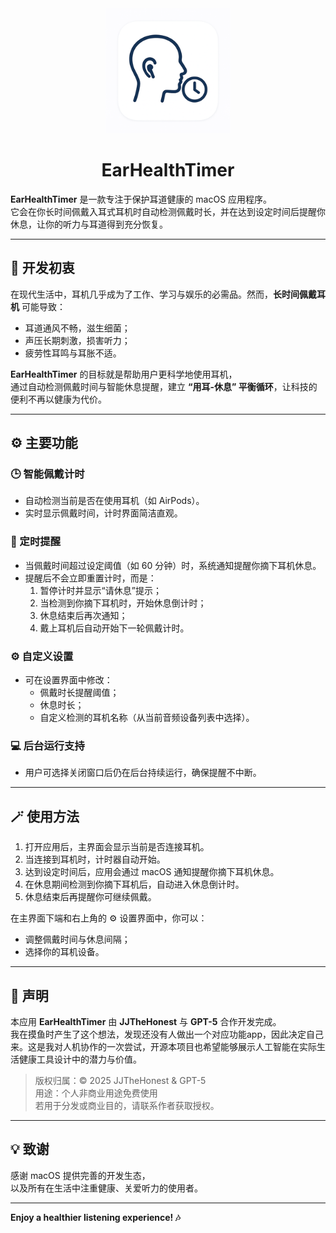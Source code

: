 <div align="center">
    <img src="EarHealthTimer/Assets.xcassets/AppIcon.appiconset/AppIcon@256.png" width=200 height=200>
    <h1>EarHealthTimer</h1>
</div>

**EarHealthTimer** 是一款专注于保护耳道健康的 macOS 应用程序。  
它会在你长时间佩戴入耳式耳机时自动检测佩戴时长，并在达到设定时间后提醒你休息，让你的听力与耳道得到充分恢复。

---

## 🌱 开发初衷

在现代生活中，耳机几乎成为了工作、学习与娱乐的必需品。然而，**长时间佩戴耳机** 可能导致：
- 耳道通风不畅，滋生细菌；
- 声压长期刺激，损害听力；
- 疲劳性耳鸣与耳胀不适。

**EarHealthTimer** 的目标就是帮助用户更科学地使用耳机，  
通过自动检测佩戴时间与智能休息提醒，建立 **“用耳-休息” 平衡循环**，让科技的便利不再以健康为代价。

---

## ⚙️ 主要功能

### 🕒 智能佩戴计时
- 自动检测当前是否在使用耳机（如 AirPods）。  
- 实时显示佩戴时间，计时界面简洁直观。

### 🔔 定时提醒
- 当佩戴时间超过设定阈值（如 60 分钟）时，系统通知提醒你摘下耳机休息。  
- 提醒后不会立即重置计时，而是：
  1. 暂停计时并显示“请休息”提示；
  2. 当检测到你摘下耳机时，开始休息倒计时；
  3. 休息结束后再次通知；
  4. 戴上耳机后自动开始下一轮佩戴计时。

### ⚙️ 自定义设置
- 可在设置界面中修改：
  - 佩戴时长提醒阈值；
  - 休息时长；
  - 自定义检测的耳机名称（从当前音频设备列表中选择）。

### 💻 后台运行支持
- 用户可选择关闭窗口后仍在后台持续运行，确保提醒不中断。

---

## 🪄 使用方法

1. 打开应用后，主界面会显示当前是否连接耳机。  
2. 当连接到耳机时，计时器自动开始。  
3. 达到设定时间后，应用会通过 macOS 通知提醒你摘下耳机休息。  
4. 在休息期间检测到你摘下耳机后，自动进入休息倒计时。  
5. 休息结束后再提醒你可继续佩戴。

在主界面下端和右上角的 ⚙️ 设置界面中，你可以：
- 调整佩戴时间与休息间隔；
- 选择你的耳机设备。

---

## 💬 声明

本应用 **EarHealthTimer** 由 **JJTheHonest** 与 **GPT-5** 合作开发完成。  
我在摸鱼时产生了这个想法，发现还没有人做出一个对应功能app，因此决定自己来。这是我对人机协作的一次尝试，开源本项目也希望能够展示人工智能在实际生活健康工具设计中的潜力与价值。

> 版权归属：© 2025 JJTheHonest & GPT-5  
> 用途：个人非商业用途免费使用  
> 若用于分发或商业目的，请联系作者获取授权。

---

## 💡 致谢

感谢 macOS 提供完善的开发生态，  
以及所有在生活中注重健康、关爱听力的使用者。  

---

**Enjoy a healthier listening experience! 🎶**
